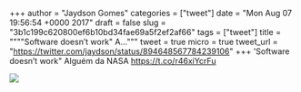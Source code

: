 
+++
author = "Jaydson Gomes"
categories = ["tweet"]
date = "Mon Aug 07 19:56:54 +0000 2017"
draft = false
slug = "3b1c199c620800ef6b10bd34fae69a5f2ef2af66"
tags = ["tweet"]
title = """"Software doesn’t work" A..."""
tweet = true
micro = true
tweet_url = "https://twitter.com/jaydson/status/894648567784239106"
+++
'Software doesn’t work" Alguém da NASA https://t.co/r46xiYcrFu

![](/images/tweet-media/894648567784239106-DGptjLDXkAEZvsW.jpg)